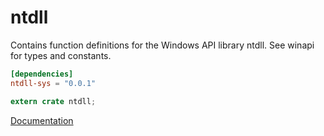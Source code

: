 # ntdll #
Contains function definitions for the Windows API library ntdll. See winapi for types and constants.

```toml
[dependencies]
ntdll-sys = "0.0.1"
```

```rust
extern crate ntdll;
```

[Documentation](https://retep998.github.io/doc/winapi/ntdll/)
